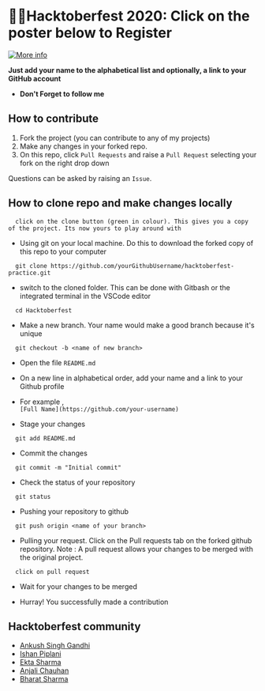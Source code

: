# 👨‍💻Hacktoberfest 2020: Click on the poster below to Register

[![More info](https://hacktoberfest.digitalocean.com/og-hf-teaser.png)](https://hacktoberfest.digitalocean.com/)

**Just add your name to the alphabetical list and optionally, a link to your GitHub account**

- **Don't Forget to follow me**

## How to contribute

1. Fork the project (you can contribute to any of my projects)
2. Make any changes in your forked repo.
3. On this repo, click `Pull Requests` and raise a `Pull Request` selecting your fork on the right drop down

Questions can be asked by raising an `Issue`.

## How to clone repo and make changes locally

```
  click on the clone button (green in colour). This gives you a copy of the project. Its now yours to play around with
```

- Using git on your local machine. Do this to download the forked copy of this repo to your computer

```
  git clone https://github.com/yourGithubUsername/hacktoberfest-practice.git
```

- switch to the cloned folder. This can be done with Gitbash or the integrated terminal in the VSCode editor

```
  cd Hacktoberfest
```

- Make a new branch. Your name would make a good branch because it's unique

```
  git checkout -b <name of new branch>
```

- Open the file `README.md`

- On a new line in alphabetical order, add your name and a link to your Github profile

- For example ,  
  `[Full Name](https://github.com/your-username)`

- Stage your changes

```
  git add README.md
```

- Commit the changes

```
  git commit -m "Initial commit"
```

- Check the status of your repository

```
  git status
```

- Pushing your repository to github

```
  git push origin <name of your branch>
```

- Pulling your request. Click on the Pull requests tab on the forked github repository.
  Note : A pull request allows your changes to be merged with the original project.

```
  click on pull request
```

- Wait for your changes to be merged

- Hurray! You successfully made a contribution

## Hacktoberfest community

- [Ankush Singh Gandhi](https://github.com/ankushsinghgandhi)
- [Ishan Piplani](https://github.com/ISHANPIPLANI5)
- [Ekta Sharma](https://github.com/ektasharma28)
- [Anjali Chauhan](https://github.com/anjali1102)
- [Bharat Sharma](https://github.com/heybharatt)
